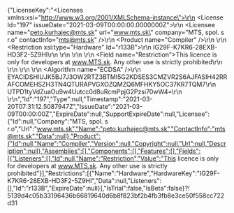 {"LicenseKey":"<Licenses xmlns:xsi=\"http://www.w3.org/2001/XMLSchema-instance\">\r\n  <License Id=\"197\" issueDate=\"2021-03-09T00:00:00.0000000Z\">\r\n    <Licensee name=\"peto.kurhajec@mts.sk\" url=\"www.mts.sk\" company=\"MTS, spol. s r.o\" contactInfo=\"mts@mts.sk\" />\r\n    <Product name=\"Compiler\" />\r\n    <Restrictions>\r\n      <Restriction xsi:type=\"Hardware\" Id=\"r133B\">\r\n        <HardwareKey>IG29F-K7KR6-28EXB-HD3F2-5Z9HI</HardwareKey>\r\n      </Restriction>\r\n    </Restrictions>\r\n    <Fields>\r\n      <Field name=\"Restriction\">This licence is only for developers at www.MTS.sk. Any other use is strictly prohibited</Field>\r\n    </Fields>\r\n  </License>\r\n  <Signature>\r\n    <Algorithm name=\"ECDSA\" />\r\n    <PublicKey>EYACIDSHIUJK5BJ7J3OW2RTZ3BTMI5G2KDSES3CMZVR2S6AJFASIH42RRAFCOMEHSZH3TN4QTURAPVGXOZQMZQ6MFHKY5OC37KR7TQM7</PublicKey>\r\n    <SignatureValue>UTPD1tyVdZuaOu9w4Uutcc0d8uRcmPpjG2Pzsi70wW4=</SignatureValue>\r\n  </Signature>\r\n</Licenses>","Id":"197","Type":null,"Timestamp":"2021-03-20T07:31:12.5087947Z","IssueDate":"2021-03-09T00:00:00Z","ExpireDate":null,"SupportExpireDate":null,"Licensee":{"Id":null,"Company":"MTS, spol. s r.o","Url":"www.mts.sk","Name":"peto.kurhajec@mts.sk","ContactInfo":"mts@mts.sk","Data":null},"Product":{"Id":null,"Name":"Compiler","Version":null,"Copyright":null,"Url":null,"Description":null},"Assemblies":[],"Components":[],"Features":[],"Fields":[{"Listeners":[],"Id":null,"Name":"Restriction","Value":"This licence is only for developers at www.MTS.sk. Any other use is strictly prohibited"}],"Restrictions":[{"Name":"Hardware","HardwareKey":"IG29F-K7KR6-28EXB-HD3F2-5Z9HI","Data":null,"Listeners":[],"Id":"r133B","ExpireDate":null}],"IsTrial":false,"IsBeta":false}⁈5139d4c05b33196436b66819640d6b8f823bf2b4fb3fb8e3ce50f558cc722d31